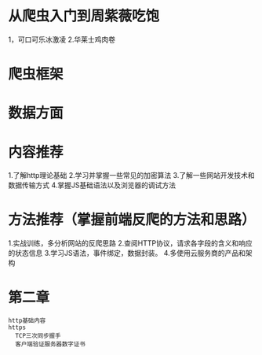 # 从爬虫入门到周紫薇吃饱
  1，可口可乐冰激凌
  2.华莱士鸡肉卷
# 爬虫框架
# 数据方面
# 内容推荐
  1.了解http理论基础
  2.学习并掌握一些常见的加密算法
  3.了解一些网站开发技术和数据传输方式
  4.掌握JS基础语法以及浏览器的调试方法
# 方法推荐（掌握前端反爬的方法和思路）
  1.实战训练，多分析网站的反爬思路
  2.查阅HTTP协议，请求各字段的含义和响应的状态信息
  3.学习JS语法，事件绑定，数据封装。
  4.多使用云服务商的产品和架构

  # 第二章
    http基础内容
    https
      TCP三次同步握手
      客户端验证服务器数字证书
      
